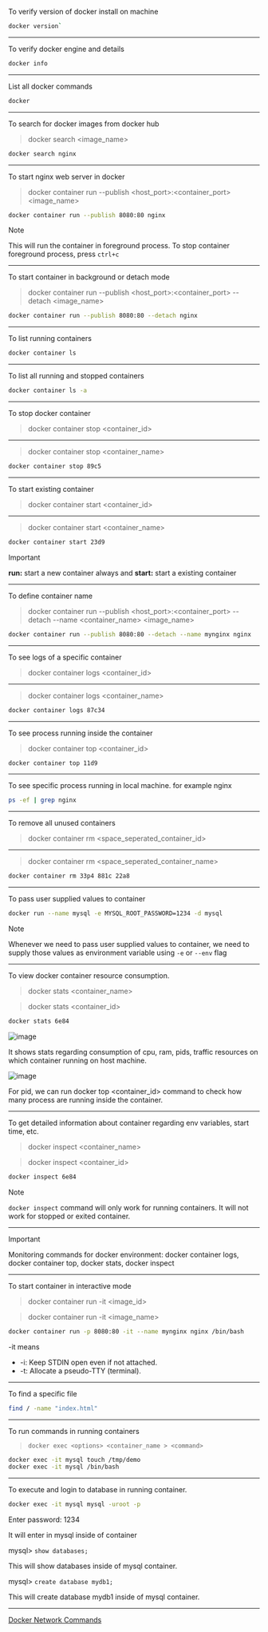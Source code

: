 To verify version of docker install on machine
```bash
docker version`
```
---
To verify docker engine and details
```bash
docker info
```
---
List all docker commands
```bash
docker
```
---
To search for docker images from docker hub
> docker search <image_name>
```bash
docker search nginx
```
---
To start nginx web server in docker
> docker container run --publish <host_port>:<container_port> <image_name>
```bash
docker container run --publish 8080:80 nginx
```
> [!NOTE]
> This will run the container in foreground process. To stop container foreground process, press `ctrl+c`
---
To start container in background or detach mode
> docker container run --publish <host_port>:<container_port> --detach <image_name>
```bash
docker container run --publish 8080:80 --detach nginx
```
---
To list running containers
```bash
docker container ls
```
---
To list all running and stopped containers
```bash
docker container ls -a
```
---
To stop docker container
> docker container stop <container_id>
---
> docker container stop <container_name>
```bash
docker container stop 89c5
```
---
To start existing container
> docker container start <container_id>
---
> docker container start <container_name>
```bash
docker container start 23d9
```
> [!IMPORTANT]
> **run:** start a new container always and **start:** start a existing container
---
To define container name
> docker container run --publish <host_port>:<container_port> --detach --name <container_name> <image_name>
```bash
docker container run --publish 8080:80 --detach --name mynginx nginx
```
---
To see logs of a specific container
> docker container logs <container_id>
---
> docker container logs <container_name>
```bash
docker container logs 87c34
```
---
To see process running inside the container
> docker container top <container_id>
```bash
docker container top 11d9
```
---
To see specific process running in local machine. for example nginx
```bash
ps -ef | grep nginx
```
---
To remove all unused containers
> docker container rm <space_seperated_container_id>
---
> docker container rm <space_seperated_container_name>
```bash
docker container rm 33p4 881c 22a8
```
---
To pass user supplied values to container
```bash
docker run --name mysql -e MYSQL_ROOT_PASSWORD=1234 -d mysql
```

> [!NOTE]
> Whenever we need to pass user supplied values to container, we need to supply those values as environment variable using `-e` or `--env` flag
---
To view docker container resource consumption. 
> docker stats <container_name>

>docker stats <container_id>

```bash
docker stats 6e84
```
![image](https://github.com/tejasp77/DevOps/assets/165159032/9fe461d4-fd35-432d-99c9-741c00722e35)

It shows stats regarding consumption of cpu, ram, pids, traffic resources on which container running on host machine.

![image](https://github.com/tejasp77/DevOps/assets/165159032/a9adeaaf-580d-4af7-ae54-4ad7aec80f45)

For pid, we can run docker top <container_id> command to check how many process are running inside the container.

---
To get detailed information about container regarding env variables, start time, etc.
> docker inspect <container_name>

>docker inspect <container_id>
```bash
docker inspect 6e84
```
> [!NOTE]
> `docker inspect` command will only work for running containers. It will not work for stopped or exited container.
---
> [!IMPORTANT]
> Monitoring commands for docker environment: docker container logs, docker container top, docker stats, docker inspect
---
To start container in interactive mode
> docker container run -it <image_id> <command>

> docker container run -it <image_name> <command>

```bash
docker container run -p 8080:80 -it --name mynginx nginx /bin/bash
```
-it means
- -i: Keep STDIN open even if not attached.
-  -t: Allocate a pseudo-TTY (terminal).
---
To find a specific file 
```bash
find / -name "index.html"
```
---
To run commands in running containers
> `docker exec <options> <container_name > <command>`

```bash
docker exec -it mysql touch /tmp/demo
docker exec -it mysql /bin/bash
```
---
To execute and login to database in running container. 
```bash
docker exec -it mysql mysql -uroot -p
```
Enter password: 1234

It will enter in mysql inside of container

mysql> `show databases;`

This will show databases inside of mysql container.

mysql> `create database mydb1;`

This will create database mydb1 inside of mysql container.

---

[Docker Network Commands](Docker/Docker-Network.md)



